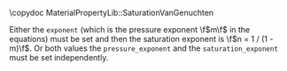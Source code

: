 \copydoc MaterialPropertyLib::SaturationVanGenuchten

Either the `exponent` (which is the pressure exponent \f$m\f$ in the equations)
must be set and then the saturation exponent is \f$n = 1 / (1 - m)\f$.
Or both values the `pressure_exponent` and the `saturation_exponent` must be set
independently.

